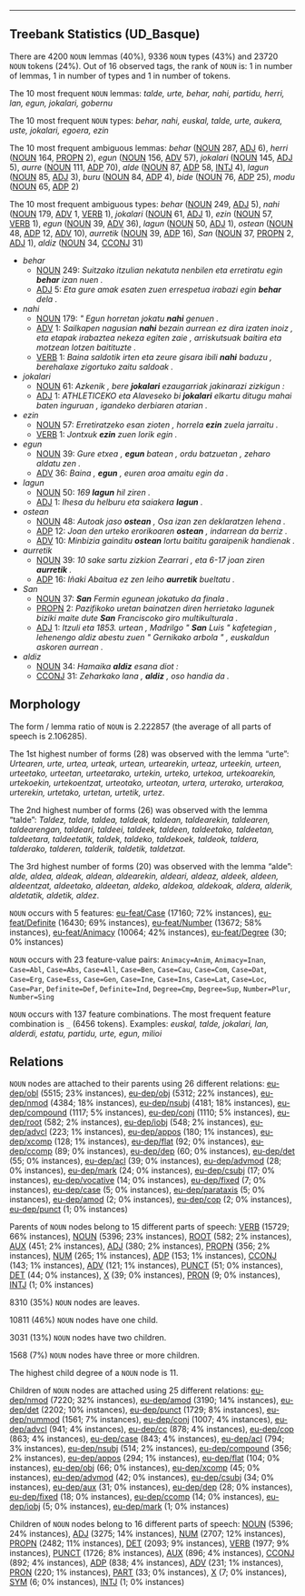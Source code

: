 

--------------------------------------------------------------------------------

## Treebank Statistics (UD_Basque)

There are 4200 `NOUN` lemmas (40%), 9336 `NOUN` types (43%) and 23720 `NOUN` tokens (24%).
Out of 16 observed tags, the rank of `NOUN` is: 1 in number of lemmas, 1 in number of types and 1 in number of tokens.

The 10 most frequent `NOUN` lemmas: <em>talde, urte, behar, nahi, partidu, herri, lan, egun, jokalari, gobernu</em>

The 10 most frequent `NOUN` types:  <em>behar, nahi, euskal, talde, urte, aukera, uste, jokalari, egoera, ezin</em>

The 10 most frequent ambiguous lemmas: <em>behar</em> ([NOUN]() 287, [ADJ]() 6), <em>herri</em> ([NOUN]() 164, [PROPN]() 2), <em>egun</em> ([NOUN]() 156, [ADV]() 57), <em>jokalari</em> ([NOUN]() 145, [ADJ]() 5), <em>aurre</em> ([NOUN]() 111, [ADP]() 70), <em>alde</em> ([NOUN]() 87, [ADP]() 58, [INTJ]() 4), <em>lagun</em> ([NOUN]() 85, [ADJ]() 3), <em>buru</em> ([NOUN]() 84, [ADP]() 4), <em>bide</em> ([NOUN]() 76, [ADP]() 25), <em>modu</em> ([NOUN]() 65, [ADP]() 2)

The 10 most frequent ambiguous types:  <em>behar</em> ([NOUN]() 249, [ADJ]() 5), <em>nahi</em> ([NOUN]() 179, [ADV]() 1, [VERB]() 1), <em>jokalari</em> ([NOUN]() 61, [ADJ]() 1), <em>ezin</em> ([NOUN]() 57, [VERB]() 1), <em>egun</em> ([NOUN]() 39, [ADV]() 36), <em>lagun</em> ([NOUN]() 50, [ADJ]() 1), <em>ostean</em> ([NOUN]() 48, [ADP]() 12, [ADV]() 10), <em>aurretik</em> ([NOUN]() 39, [ADP]() 16), <em>San</em> ([NOUN]() 37, [PROPN]() 2, [ADJ]() 1), <em>aldiz</em> ([NOUN]() 34, [CCONJ]() 31)


* <em>behar</em>
  * [NOUN]() 249: <em>Suitzako itzulian nekatuta nenbilen eta erretiratu egin <b>behar</b> izan nuen .</em>
  * [ADJ]() 5: <em>Eta gure amak esaten zuen errespetua irabazi egin <b>behar</b> dela .</em>
* <em>nahi</em>
  * [NOUN]() 179: <em>" Egun horretan jokatu <b>nahi</b> genuen .</em>
  * [ADV]() 1: <em>Sailkapen nagusian <b>nahi</b> bezain aurrean ez dira izaten inoiz , eta etapak irabaztea nekeza egiten zaie , arriskutsuak baitira eta motzean lotzen baitituzte .</em>
  * [VERB]() 1: <em>Baina saldotik irten eta zeure gisara ibili <b>nahi</b> baduzu , berehalaxe zigortuko zaitu saldoak .</em>
* <em>jokalari</em>
  * [NOUN]() 61: <em>Azkenik , bere <b>jokalari</b> ezaugarriak jakinarazi zizkigun :</em>
  * [ADJ]() 1: <em>ATHLETICEKO eta Alaveseko bi <b>jokalari</b> elkartu ditugu mahai baten inguruan , igandeko derbiaren atarian .</em>
* <em>ezin</em>
  * [NOUN]() 57: <em>Erretiratzeko esan zioten , horrela <b>ezin</b> zuela jarraitu .</em>
  * [VERB]() 1: <em>Jontxuk <b>ezin</b> zuen lorik egin .</em>
* <em>egun</em>
  * [NOUN]() 39: <em>Gure etxea , <b>egun</b> batean , ordu batzuetan , zeharo aldatu zen .</em>
  * [ADV]() 36: <em>Baina , <b>egun</b> , euren aroa amaitu egin da .</em>
* <em>lagun</em>
  * [NOUN]() 50: <em>169 <b>lagun</b> hil ziren .</em>
  * [ADJ]() 1: <em>Ihesa du helburu eta saiakera <b>lagun</b> .</em>
* <em>ostean</em>
  * [NOUN]() 48: <em>Autoak jaso <b>ostean</b> , Osa izan zen deklaratzen lehena .</em>
  * [ADP]() 12: <em>Joan den urteko erorikoaren <b>ostean</b> , indarrean da berriz .</em>
  * [ADV]() 10: <em>Minbizia gainditu <b>ostean</b> lortu baititu garaipenik handienak .</em>
* <em>aurretik</em>
  * [NOUN]() 39: <em>10 sake sartu zizkion Zearrari , eta 6-17 joan ziren <b>aurretik</b> .</em>
  * [ADP]() 16: <em>Iñaki Abaitua ez zen leiho <b>aurretik</b> bueltatu .</em>
* <em>San</em>
  * [NOUN]() 37: <em><b>San</b> Fermin egunean jokatuko da finala .</em>
  * [PROPN]() 2: <em>Pazifikoko uretan bainatzen diren herrietako lagunek biziki maite dute <b>San</b> Franciscoko giro multikulturala .</em>
  * [ADJ]() 1: <em>Itzuli eta 1853. urtean , Madrilgo " <b>San</b> Luis " kafetegian , lehenengo aldiz abestu zuen " Gernikako arbola " , euskaldun askoren aurrean .</em>
* <em>aldiz</em>
  * [NOUN]() 34: <em>Hamaika <b>aldiz</b> esana diot :</em>
  * [CCONJ]() 31: <em>Zeharkako lana , <b>aldiz</b> , oso handia da .</em>

## Morphology

The form / lemma ratio of `NOUN` is 2.222857 (the average of all parts of speech is 2.106285).

The 1st highest number of forms (28) was observed with the lemma “urte”: <em>Urtearen, urte, urtea, urteak, urtean, urtearekin, urteaz, urteekin, urteen, urteetako, urteetan, urteetarako, urtekin, urteko, urtekoa, urtekoarekin, urtekoekin, urtekoentzat, urteotako, urteotan, urtera, urterako, urterakoa, urterekin, urtetako, urtetan, urtetik, urtez</em>.

The 2nd highest number of forms (26) was observed with the lemma “talde”: <em>Taldez, talde, taldea, taldeak, taldean, taldearekin, taldearen, taldearengan, taldeari, taldeei, taldeek, taldeen, taldeetako, taldeetan, taldeetara, taldeetatik, taldek, taldeko, taldekoek, taldeok, taldera, talderako, talderen, talderik, taldetik, taldetzat</em>.

The 3rd highest number of forms (20) was observed with the lemma “alde”: <em>alde, aldea, aldeak, aldean, aldearekin, aldeari, aldeaz, aldeek, aldeen, aldeentzat, aldeetako, aldeetan, aldeko, aldekoa, aldekoak, aldera, alderik, aldetatik, aldetik, aldez</em>.

`NOUN` occurs with 5 features: [eu-feat/Case]() (17160; 72% instances), [eu-feat/Definite]() (16430; 69% instances), [eu-feat/Number]() (13672; 58% instances), [eu-feat/Animacy]() (10064; 42% instances), [eu-feat/Degree]() (30; 0% instances)

`NOUN` occurs with 23 feature-value pairs: `Animacy=Anim`, `Animacy=Inan`, `Case=Abl`, `Case=Abs`, `Case=All`, `Case=Ben`, `Case=Cau`, `Case=Com`, `Case=Dat`, `Case=Erg`, `Case=Ess`, `Case=Gen`, `Case=Ine`, `Case=Ins`, `Case=Lat`, `Case=Loc`, `Case=Par`, `Definite=Def`, `Definite=Ind`, `Degree=Cmp`, `Degree=Sup`, `Number=Plur`, `Number=Sing`

`NOUN` occurs with 137 feature combinations.
The most frequent feature combination is `_` (6456 tokens).
Examples: <em>euskal, talde, jokalari, lan, alderdi, estatu, partidu, urte, egun, milioi</em>


## Relations

`NOUN` nodes are attached to their parents using 26 different relations: [eu-dep/obl]() (5515; 23% instances), [eu-dep/obj]() (5312; 22% instances), [eu-dep/nmod]() (4384; 18% instances), [eu-dep/nsubj]() (4181; 18% instances), [eu-dep/compound]() (1117; 5% instances), [eu-dep/conj]() (1110; 5% instances), [eu-dep/root]() (582; 2% instances), [eu-dep/iobj]() (548; 2% instances), [eu-dep/advcl]() (223; 1% instances), [eu-dep/appos]() (180; 1% instances), [eu-dep/xcomp]() (128; 1% instances), [eu-dep/flat]() (92; 0% instances), [eu-dep/ccomp]() (89; 0% instances), [eu-dep/dep]() (60; 0% instances), [eu-dep/det]() (55; 0% instances), [eu-dep/acl]() (39; 0% instances), [eu-dep/advmod]() (28; 0% instances), [eu-dep/mark]() (24; 0% instances), [eu-dep/csubj]() (17; 0% instances), [eu-dep/vocative]() (14; 0% instances), [eu-dep/fixed]() (7; 0% instances), [eu-dep/case]() (5; 0% instances), [eu-dep/parataxis]() (5; 0% instances), [eu-dep/amod]() (2; 0% instances), [eu-dep/cop]() (2; 0% instances), [eu-dep/punct]() (1; 0% instances)

Parents of `NOUN` nodes belong to 15 different parts of speech: [VERB]() (15729; 66% instances), [NOUN]() (5396; 23% instances), [ROOT]() (582; 2% instances), [AUX]() (451; 2% instances), [ADJ]() (380; 2% instances), [PROPN]() (356; 2% instances), [NUM]() (265; 1% instances), [ADP]() (153; 1% instances), [CCONJ]() (143; 1% instances), [ADV]() (121; 1% instances), [PUNCT]() (51; 0% instances), [DET]() (44; 0% instances), [X]() (39; 0% instances), [PRON]() (9; 0% instances), [INTJ]() (1; 0% instances)

8310 (35%) `NOUN` nodes are leaves.

10811 (46%) `NOUN` nodes have one child.

3031 (13%) `NOUN` nodes have two children.

1568 (7%) `NOUN` nodes have three or more children.

The highest child degree of a `NOUN` node is 11.

Children of `NOUN` nodes are attached using 25 different relations: [eu-dep/nmod]() (7220; 32% instances), [eu-dep/amod]() (3190; 14% instances), [eu-dep/det]() (2202; 10% instances), [eu-dep/punct]() (1729; 8% instances), [eu-dep/nummod]() (1561; 7% instances), [eu-dep/conj]() (1007; 4% instances), [eu-dep/advcl]() (941; 4% instances), [eu-dep/cc]() (878; 4% instances), [eu-dep/cop]() (863; 4% instances), [eu-dep/case]() (843; 4% instances), [eu-dep/acl]() (794; 3% instances), [eu-dep/nsubj]() (514; 2% instances), [eu-dep/compound]() (356; 2% instances), [eu-dep/appos]() (294; 1% instances), [eu-dep/flat]() (104; 0% instances), [eu-dep/obj]() (66; 0% instances), [eu-dep/xcomp]() (45; 0% instances), [eu-dep/advmod]() (42; 0% instances), [eu-dep/csubj]() (34; 0% instances), [eu-dep/aux]() (31; 0% instances), [eu-dep/dep]() (28; 0% instances), [eu-dep/fixed]() (18; 0% instances), [eu-dep/ccomp]() (14; 0% instances), [eu-dep/iobj]() (5; 0% instances), [eu-dep/mark]() (1; 0% instances)

Children of `NOUN` nodes belong to 16 different parts of speech: [NOUN]() (5396; 24% instances), [ADJ]() (3275; 14% instances), [NUM]() (2707; 12% instances), [PROPN]() (2482; 11% instances), [DET]() (2093; 9% instances), [VERB]() (1977; 9% instances), [PUNCT]() (1726; 8% instances), [AUX]() (896; 4% instances), [CCONJ]() (892; 4% instances), [ADP]() (838; 4% instances), [ADV]() (231; 1% instances), [PRON]() (220; 1% instances), [PART]() (33; 0% instances), [X]() (7; 0% instances), [SYM]() (6; 0% instances), [INTJ]() (1; 0% instances)

